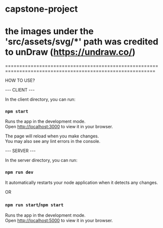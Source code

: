 # capstone-project

# the images under the 'src/assets/svg/\*' path was credited to unDraw (https://undraw.co/)

===========================================================================================================

HOW TO USE?

--- CLIENT ---

In the client directory, you can run:

### `npm start`

Runs the app in the development mode.\
Open [http://localhost:3000](http://localhost:3000) to view it in your browser.

The page will reload when you make changes.\
You may also see any lint errors in the console.

--- SERVER ---

In the server directory, you can run:

### `npm run dev`

It automatically restarts your node application when it detects any changes.

OR

### `npm run start`/`npm start`

Runs the app in the development mode.\
Open [http://localhost:5000](http://localhost:5000) to view it in your browser.
